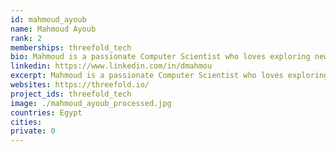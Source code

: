 ```yaml
---
id: mahmoud_ayoub
name: Mahmoud Ayoub
rank: 2
memberships: threefold_tech
bio: Mahmoud is a passionate Computer Scientist who loves exploring new areas in life and technology. Software Engineer fell in love with Threefold because threefold is the future of technology.
linkedin: https://www.linkedin.com/in/dmahmou
excerpt: Mahmoud is a passionate Computer Scientist who loves exploring new areas in life and technology.
websites: https://threefold.io/
project_ids: threefold_tech
image: ./mahmoud_ayoub_processed.jpg
countries: Egypt
cities:
private: 0
---
```

